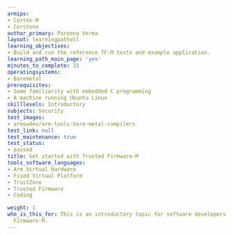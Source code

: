```yaml
---
armips:
- Cortex-M
- Corstone
author_primary: Pareena Verma
layout: learningpathall
learning_objectives:
- Build and run the reference TF-M tests and example application.
learning_path_main_page: 'yes'
minutes_to_complete: 15
operatingsystems:
- Baremetal
prerequisites:
- Some familiarity with embedded C programming
- A machine running Ubuntu Linux
skilllevels: Introductory
subjects: Security
test_images:
- armswdev/arm-tools:bare-metal-compilers
test_link: null
test_maintenance: true
test_status:
- passed
title: Get started with Trusted Firmware-M
tools_software_languages:
- Arm Virtual Hardware
- Fixed Virtual Platform
- TrustZone
- Trusted Firmware
- Coding

weight: 1
who_is_this_for: This is an introductory topic for software developers new to Trusted
  Firmware-M.
---
```

